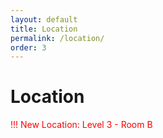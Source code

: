 ```yaml
---
layout: default
title: Location
permalink: /location/
order: 3
---
```

# Location

<span style="color:red">!!! New Location: Level 3 - Room B </span>

<!---![Center-Press Room](../images/press-room.png "Center-Press Room")--->

